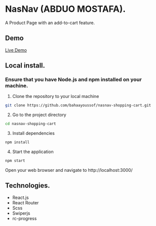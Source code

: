 # NasNav (ABDUO MOSTAFA).

A Product Page with an add-to-cart feature.

## Demo
[Live Demo](https://nasnav-shopping-cart.vercel.app/)

## Local install.

### Ensure that you have Node.js and npm installed on your machine.

1. Clone the repository to your local machine

```bash
git clone https://github.com/bahaayoussof/nasnav-shopping-cart.git
```

2. Go to the project directory

```bash
cd nasnav-shopping-cart
```

3. Install dependencies

```bash
npm install
```

4. Start the application

```bash
npm start
```

Open your web browser and navigate to http://localhost:3000/
## Technologies.

- React.js
- React Router
- Scss
- Swiperjs
- rc-progress
